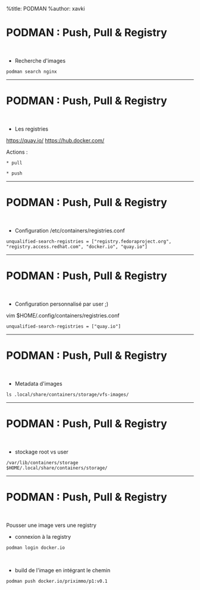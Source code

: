 %title: PODMAN
%author: xavki


# PODMAN : Push, Pull & Registry

<br>

* Recherche d'images

```
podman search nginx
```

----------------------------------------------

# PODMAN : Push, Pull & Registry

<br>

* Les registries

https://quay.io/
https://hub.docker.com/

Actions :

	* pull

	* push

----------------------------------------------

# PODMAN : Push, Pull & Registry

<br>

* Configuration /etc/containers/registries.conf

```
unqualified-search-registries = ["registry.fedoraproject.org", "registry.access.redhat.com", "docker.io", "quay.io"]
```

----------------------------------------------

# PODMAN : Push, Pull & Registry

<br>

* Configuration personnalisé par user ;)

vim $HOME/.config/containers/registries.conf

```
unqualified-search-registries = ["quay.io"]
``` 

----------------------------------------------

# PODMAN : Push, Pull & Registry

<br>

* Metadata d'images

```
ls .local/share/containers/storage/vfs-images/
```

----------------------------------------------

# PODMAN : Push, Pull & Registry

<br>

* stockage root vs user

```
/var/lib/containers/storage
$HOME/.local/share/containers/storage/
```

----------------------------------------------

# PODMAN : Push, Pull & Registry

<br>

Pousser une image vers une registry

* connexion à la registry

```
podman login docker.io
```

<br>

* build de l'image en intégrant le chemin

```
podman push docker.io/priximmo/p1:v0.1
```




